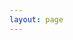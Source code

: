 ```yaml
---
layout: page
---
```

<script setup>
import {
  VPTeamPage,
  VPTeamPageTitle,
  VPTeamMembers,
} from 'vitepress/theme'

const members = [

  {
    avatar: 'https://hexo-blog-anzhiyu-zhengjiao.oss-cn-hongkong.aliyuncs.com/img/202407172158719.jpg',
    name: '【缘盟】悠',
    title: '资料整理的大大',
    links: [
    //   { icon: 'github', link: 'https://github.com/kiaking' },
    //   { icon: 'twitter', link: 'https://twitter.com/KiaKing85' },
    ],
  },
    {
    avatar: 'https://hexo-blog-anzhiyu-zhengjiao.oss-cn-hongkong.aliyuncs.com/img/202407172159713.jpg',
    name: '苏唯冰',
    title: '实体书策划',
    links: [
    ],
  },
    {
    avatar: 'https://hexo-blog-anzhiyu-zhengjiao.oss-cn-hongkong.aliyuncs.com/img/202407051837401.jpg',
    name: '张涵筱',
    title: '本站技术支持',
    links: [
    ],
  },
]
</script>

<VPTeamPage style="margin: 0;">
  <VPTeamPageTitle>
    <template #title>
      我们
    </template>
    <template #lead>
    这是问题妹妹恋上我十年来中做出重要贡献的人物
    </template>
  </VPTeamPageTitle>
  <VPTeamMembers :members="members" size="small" />
</VPTeamPage>


